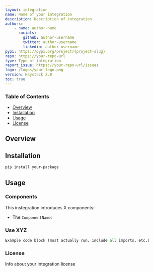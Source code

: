```yaml
---
layout: integration
name: Name of your integration
description: Description of integration
authors:
    - name: author-name
      socials:
        github: author-username
        twitter: author-username
        linkedin: author-username
pypi: https://pypi.org/project/{project-slug}
repo: https://your-repo-url
type: Type of integration
report_issue: https://your-repo-url/issues
logo: /logos/your-logo.png
version: Haystack 2.0
toc: true
---
```

### **Table of Contents**
- [Overview](#overview)
- [Installation](#installation)
- [Usage](#usage)
- [License](#license)

## Overview

## Installation

```bash
pip install your-package
```

## Usage
### Components
This instegration introduces X components:

- The `ComponentName`: 
  
### Use XYZ

```python
Example code block (must actually run, include all imports, etc.)
```

### License

Info about your integration license
